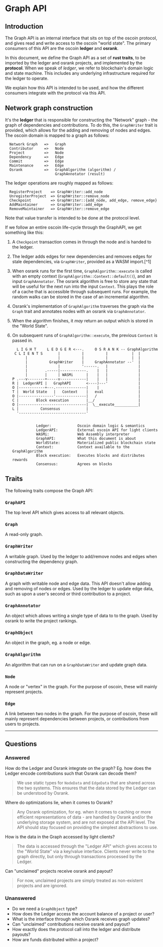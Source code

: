 # Graph API

## Introduction

The Graph API is an internal interface that sits on top of the oscoin protocol, and gives read and write access to the oscoin "world state". The primary consumers of this API are the oscoin **ledger** and **osrank**.

In this document, we define the Graph API as a set of **rust traits**, to be imported by the ledger and osrank projects, and implemented by the **protocol**.
When we speak of *ledger*, we refer to blockchain's domain logic and state
machine. This includes any underlying infrastructure required for the ledger to
operate.

We explain how this API is intended to be used, and how the different consumers integrate with the protocol via this API.

## Network graph construction

It's the **ledger** that is responsible for constructing the "Network" graph - the graph of dependencies and contributions. To do this, the `GraphWriter` trait is provided, which allows for the adding and removing of nodes and edges. The oscoin domain is mapped to a graph as follows:

      Network Graph   =>   Graph
      Contributor     =>   Node
      Project         =>   Node
      Dependency      =>   Edge
      Commit          =>   Edge
      Maintenance     =>   Edge
      Osrank          =>   GraphAlgorithm (algorithm) /
                           GraphAnnotator (result)

The ledger operations are roughly mapped as follows:

      RegisterProject    => GraphWriter::add_node
      UnregisterProject  => GraphWriter::remove_node
      Checkpoint         => GraphWriter::{add_node, add_edge, remove_edge}
      AddMaintainer      => GraphWriter::add_edge
      RemoveMaintainer   => GraphWriter::remove_edge

Note that value transfer is intended to be done at the protocol level.

If we follow an entire oscoin life-cycle through the GraphAPI, we get something like this:

1. A `Checkpoint` transaction comes in through the node and is handed to the ledger.
2. The ledger adds edges for new dependencies and removes edges for stale dependencies, via `GraphWriter`, provided as a WASM import.[^1]
3. When osrank runs for the first time, `GraphAlgorithm::execute` is called with an empty context (`GraphAlgorithm::Context::default()`), and an input `GraphAnnotator`. The osrank algorithm is free to store any state that will be useful for the next run into the input `Context`. This plays the role of a cache that is accessible through subsequent runs. For example, the random walks can be stored in the case of an incremental algorithm.
5. Osrank's implementation of `GraphAlgorithm` traverses the graph via the `Graph` trait and annotates nodes with an osrank via `GraphAnnotator`.
6. When the algorithm finishes, it *may* return an output which is stored in the "World State".
7. On subsequent runs of `GraphAlgorithm::execute`, the previous `Context` is passed in.


         L I G H T     L E D G E R <---.     O S R A N K -- GraphAlgorithm
        C L I E N T S       |          |          |           |  |
             |              |          |          |           |  |
             |          GraphWriter    |     GraphAnnotator --'  |
             |              |          '------.   |              |
             |        .-----|------------.    |   |              |
             |        |     | WASMi      |    |   |              |
       P .---v--------+-----v------------|    |   |              |
       R |  LedgerAPI |   GraphAPI       <----)---'              |
       O |------------+---.--------------|    |                  |
       T |  World State   |   Context    |   eval                |
       O |----------------'--------------|   /                   |
       C |        Block execution        |__/                    |
       O |-------------------------------|  \__execute___________|
       L |          Consensus            |
         '-------------------------------'


                  Ledger:            Oscoin domain logic & semantics
                  LedgerAPI:         External oscoin API for light clients
                  WASMi:             Web Assembly interpreter
                  GraphAPI:          What this document is about
                  WorldState:        Materialized public blockchain state
                  Context:           Context available to the GraphAlgorithm
                  Block execution:   Executes blocks and distributes rewards
                  Consensus:         Agrees on blocks

## Traits

The following traits compose the Graph API:

### ``GraphAPI``

The top level API which gives access to all relevant objects.

### ``Graph``

A read-only graph.

### ``GraphWriter``

A writable graph. Used by the ledger to add/remove nodes and edges when constructing the dependency graph.

### ``GraphDataWriter``

A graph with writable node and edge data. This API doesn't allow adding and removing of nodes or edges. Used by the ledger to update edge data, such as upon a user's second or third contribution to a project.

### `GraphAnnotator`

An object which allows writing a single type of data to to the graph. Used by osrank to write the project rankings.

### ``GraphObject``

An object in the graph, eg. a node or edge.

### ``GraphAlgorithm``

An algorithm that can run on a ``GraphDataWriter`` and update graph data.

### ``Node``

A node or "vertex" in the graph. For the purpose of oscoin, these will mainly represent projects.

### ``Edge``

A link between two nodes in the graph. For the purpose of oscoin, these will mainly represent dependencies between projects, or contributions from users to projects.

---

## Questions

### Answered

How do the Ledger and Osrank integrate on the graph? Eg. how does the Ledger encode contributions such that Osrank can decode them?

> We use static types for `NodeData` and `EdgeData` that are shared across the two systems. This ensures that the data stored by the Ledger can be understood by Osrank.

Where do optimizations lie, when it comes to Osrank?

> Any Osrank optimization, for eg. when it comes to caching or more efficient representations of data - are handled by Osrank and/or the underlying storage system, and are not exposed at the API level. The API should stay focused on providing the simplest abstractions to use.

How is the data in the Graph accessed by light clients?

> The data is accessed through the "Ledger API" which gives access to the "World State" via a key/value interface. Clients never write to the graph directly, but only through transactions processed by the Ledger.

Can "unclaimed" projects receive osrank and payout?

> For now, unclaimed projects are simply treated as non-existent projects and are ignored.

### Unanswered

* Do we need a `GraphObject` type?
* How does the Ledger access the account balance of a project or user?
* What is the interface through which Osrank receives graph updates?
* Can "unclaimed" contributions receive osrank and payout?
* How exactly does the protocol call into the ledger and distribute payouts?
* How are funds distributed within a project?
